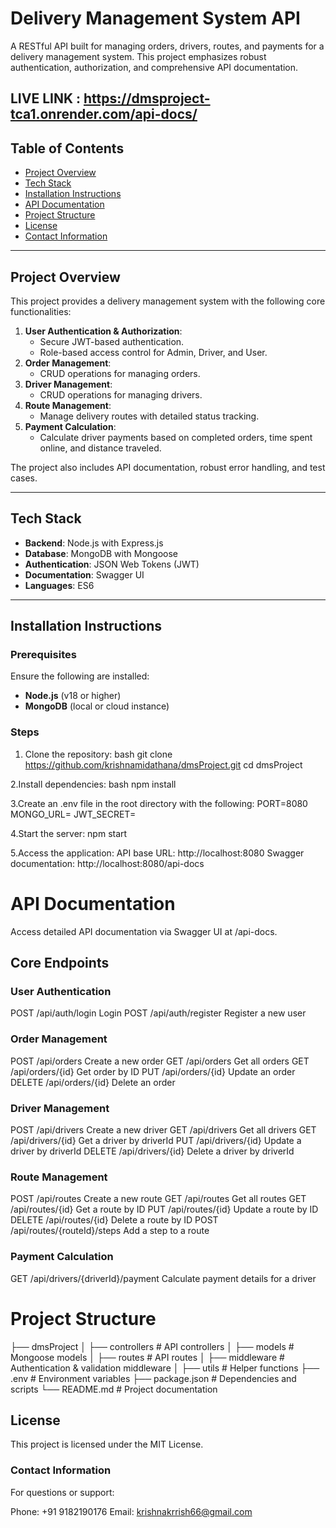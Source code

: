 # Delivery Management System API

A RESTful API built for managing orders, drivers, routes, and payments for a delivery management system. This project emphasizes robust authentication, authorization, and comprehensive API documentation.

## LIVE LINK :   https://dmsproject-tca1.onrender.com/api-docs/

## Table of Contents

- [Project Overview](#project-overview)
- [Tech Stack](#tech-stack)
- [Installation Instructions](#installation-instructions)
- [API Documentation](#api-documentation)
- [Project Structure](#project-structure)
- [License](#license)
- [Contact Information](#contact-information)

---

## Project Overview

This project provides a delivery management system with the following core functionalities:
1. **User Authentication & Authorization**:
   - Secure JWT-based authentication.
   - Role-based access control for Admin, Driver, and User.
2. **Order Management**:
   - CRUD operations for managing orders.
3. **Driver Management**:
   - CRUD operations for managing drivers.
4. **Route Management**:
   - Manage delivery routes with detailed status tracking.
5. **Payment Calculation**:
   - Calculate driver payments based on completed orders, time spent online, and distance traveled.

The project also includes API documentation, robust error handling, and test cases.

---

## Tech Stack

- **Backend**: Node.js with Express.js
- **Database**: MongoDB with Mongoose
- **Authentication**: JSON Web Tokens (JWT)
- **Documentation**: Swagger UI
- **Languages**: ES6

---

## Installation Instructions

### Prerequisites
Ensure the following are installed:
- **Node.js** (v18 or higher)
- **MongoDB** (local or cloud instance)

### Steps
1. Clone the repository:
   bash
   git clone https://github.com/krishnamidathana/dmsProject.git
   cd dmsProject

 2.Install dependencies:
   bash
   npm install

 3.Create an .env file in the root directory with the following:
   PORT=8080
   MONGO_URL=<your-mongodb-connection-string>
   JWT_SECRET=<your-jwt-secret>

  4.Start the server:
   npm start

 5.Access the application:
   API base URL: http://localhost:8080
   Swagger documentation: http://localhost:8080/api-docs

  # API Documentation
 Access detailed API documentation via Swagger UI at /api-docs.

## Core Endpoints
### User Authentication

POST /api/auth/login Login
POST /api/auth/register Register a new user

### Order Management
POST /api/orders Create a new order
GET /api/orders Get all orders
GET /api/orders/{id} Get order by ID
PUT /api/orders/{id} Update an order
DELETE /api/orders/{id} Delete an order

### Driver Management
POST /api/drivers Create a new driver
GET /api/drivers Get all drivers
GET /api/drivers/{id} Get a driver by driverId
PUT /api/drivers/{id} Update a driver by driverId
DELETE /api/drivers/{id} Delete a driver by driverId

### Route Management
POST /api/routes Create a new route
GET /api/routes Get all routes
GET /api/routes/{id} Get a route by ID
PUT /api/routes/{id} Update a route by ID
DELETE /api/routes/{id} Delete a route by ID
POST /api/routes/{routeId}/steps Add a step to a route

### Payment Calculation
GET /api/drivers/{driverId}/payment Calculate payment details for a driver


# Project Structure

├── dmsProject
│   ├── controllers       # API controllers
│   ├── models            # Mongoose models
│   ├── routes            # API routes
│   ├── middleware        # Authentication & validation middleware
│   ├── utils             # Helper functions
├── .env                  # Environment variables
├── package.json          # Dependencies and scripts
└── README.md             # Project documentation


## License
This project is licensed under the MIT License.

### Contact Information
For questions or support:

Phone: +91 9182190176
Email: krishnakrrish66@gmail.com







